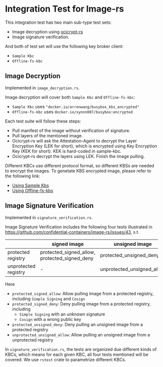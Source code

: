# Integration Test for Image-rs

This integration test has two main sub-type test sets:
* Image decryption using [ocicrypt-rs](https://github.com/confidential-containers/ocicrypt-rs)
* Image signature verification.

And both of test set will use the following key broker client:
* `Sample Kbc`
* `Offline-fs-kbc`

## Image Decryption

Implemented in `image_decryption.rs`.

Image decryption will cover both `Sample Kbc` and `Offline-fs-kbc`:
* `Sample Kbc` uses `"docker.io/arronwang/busybox_kbs_encrypted"`
* `Offline-fs-kbc` uses `docker.io/xynnn007/busybox:encrypted`

Each test suite will follow these steps:

* Pull manifest of the image without verification of signature.
* Pull layers of the mentioned image.
* Ocicrypt-rs will ask the Attestation-Agent to decrypt the Layer Encryption Key (LEK for short), which is 
encrypted using Key Encryption Key (KEK for short). KEK is hard-coded in sample-kbc.
* Ocicrypt-rs decrypt the layers using LEK. Finish the image pulling.

Different KBCs use different protocol format, so different KBSs are needed to
encrypt the images. To genetate KBS encrypted image, please refer to the following link:

* [Using Sample Kbs](https://github.com/confidential-containers/image-rs/blob/main/test_data/generate_test_data.md)
* [Using Offline-fs-kbs](https://github.com/confidential-containers/attestation-agent/tree/main/sample_keyprovider/src/enc_mods/offline_fs_kbs/README.md)

## Image Signature Verification

Implemented in `signature_verification.rs`.

Image Signature Verification includes the following four
tests illustrated in 
<https://github.com/confidential-containers/image-rs/issues/43>,
s.t.

| |signed image|unsigned image|
|---|---|---|
|protected registry|protected_signed_allow, protected_signed_deny|protected_unsigned_deny|
|unprotected registry|-|unprotected_unsigned_allow|

Here
* `protected_signed_allow`: Allow pulling image from a protected registry, including `Simple Signing` and `Cosign`
* `protected_signed_deny`: Deny pulling image from a protected registry, including 
    * `Simple Signing` with an unknown signature
    * `Cosign` with a wrong public key
* `protected_unsigned_deny`: Deny pulling an unsigned image from a protected registry
* `unprotected_unsigned_allow`: Allow pulling an unsigned image from a unprotected registry

In `signature_verification.rs`, the tests are organized due different kinds
of KBCs, which means for each given KBC, all four tests mentioned will be
covered. We use `rstest` crate to parametrize different KBCs.
